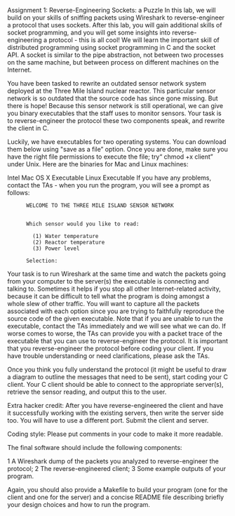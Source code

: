 Assignment 1: 
Reverse-Engineering Sockets: a Puzzle
In this lab, we will build on your skills of sniffing packets using Wireshark to reverse-engineer a protocol that uses sockets. After this lab, you will gain additional skills of socket programming, and you will get some insights into reverse-engineering a protocol - this is all cool! We will learn the important skill of distributed programming using socket programming in C and the socket API. A socket is similar to the pipe abstraction, not between two processes on the same machine, but between process on different machines on the Internet.

You have been tasked to rewrite an outdated sensor network system deployed at the Three Mile Island nuclear reactor. This particular sensor network is so outdated that the source code has since gone missing. But there is hope! Because this sensor network is still operational, we can give you binary executables that the staff uses to monitor sensors. Your task is to reverse-engineer the protocol these two components speak, and rewrite the client in C.

Luckily, we have executables for two operating systems. You can download them below using "save as a file” option. Once you are done, make sure you have the right file permissions to execute the file; try“ chmod +x client” under Unix. Here are the binaries for Mac and Linux machines:

Intel Mac OS X Executable
Linux Executable
If you have any problems, contact the TAs - when you run the program, you will see a prompt as follows:


          WELCOME TO THE THREE MILE ISLAND SENSOR NETWORK


          Which sensor would you like to read:

            (1) Water temperature
            (2) Reactor temperature
            (3) Power level

          Selection: 
          
Your task is to run Wireshark at the same time and watch the packets going from your computer to the server(s) the executable is connecting and talking to. Sometimes it helps if you stop all other Internet-related activity, because it can be difficult to tell what the program is doing amongst a whole slew of other traffic. You will want to capture all the packets associated with each option since you are trying to faithfully reproduce the source code of the given executable. Note that if you are unable to run the executable, contact the TAs immediately and we will see what we can do. If worse comes to worse, the TAs can provide you with a packet trace of the executable that you can use to reverse-engineer the protocol. It is important that you reverse-engineer the protocol before coding your client. If you have trouble understanding or need clarifications, please ask the TAs.

Once you think you fully understand the protocol (it might be useful to draw a diagram to outline the messages that need to be sent), start coding your C client. Your C client should be able to connect to the appropriate server(s), retrieve the sensor reading, and output this to the user.

Extra hacker credit: After you have reverse-engineered the client and have it successfully working with the existing servers, then write the server side too. You will have to use a different port. Submit the client and server.

Coding style: Please put comments in your code to make it more readable.

The final software should include the following components:

  1 A Wireshark dump of the packets you analyzed to reverse-engineer the protocol;
  2 The reverse-engineered client;
  3 Some example outputs of your program.

Again, you should also provide a Makefile to build your program (one for the client and one for the server) and a concise README file describing briefly your design choices and how to run the program.
